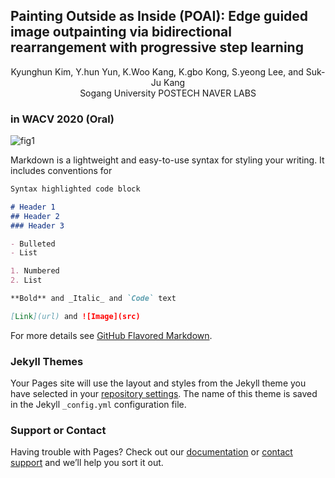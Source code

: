 ## Painting Outside as Inside (POAI): Edge guided image outpainting via bidirectional rearrangement with progressive step learning

<!-- You can use the [editor on GitHub](https://github.com/GODGANG4885/Painting_Outside_as_Inside-POAI-/edit/gh-pages/index.md) to maintain and preview the content for your website in Markdown files. -->
 <center>Kyunghun Kim, Y.hun Yun, K.Woo Kang, K.gbo Kong, S.yeong Lee, and Suk-Ju Kang</center>  
 
 <center>  Sogang University  POSTECH  NAVER LABS</center>  
 
### in WACV 2020 (Oral)


![fig1](https://user-images.githubusercontent.com/36159663/120644590-77ea5200-c4b2-11eb-9e39-45ba369f36c5.png)

Markdown is a lightweight and easy-to-use syntax for styling your writing. It includes conventions for

```markdown
Syntax highlighted code block

# Header 1
## Header 2
### Header 3

- Bulleted
- List

1. Numbered
2. List

**Bold** and _Italic_ and `Code` text

[Link](url) and ![Image](src)
```

For more details see [GitHub Flavored Markdown](https://guides.github.com/features/mastering-markdown/).

### Jekyll Themes

Your Pages site will use the layout and styles from the Jekyll theme you have selected in your [repository settings](https://github.com/GODGANG4885/Painting_Outside_as_Inside-POAI-/settings/pages). The name of this theme is saved in the Jekyll `_config.yml` configuration file.

### Support or Contact

Having trouble with Pages? Check out our [documentation](https://docs.github.com/categories/github-pages-basics/) or [contact support](https://support.github.com/contact) and we’ll help you sort it out.
